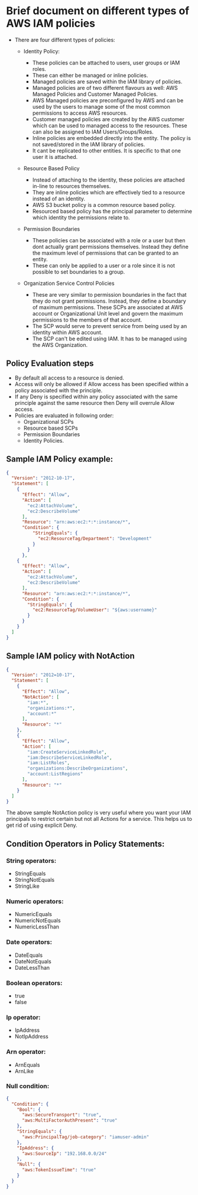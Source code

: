 # Brief document on different types of AWS IAM policies

- There are four different types of policies:
  - Identity Policy:
    - These policies can be attached to users, user groups or IAM roles.
    - These can either be managed or inline policies.
    - Managed policies are saved within the IAM library of policies.
    - Managed policies are of two different flavours as well: AWS Managed Policies and
      Customer Managed Policies.
    - AWS Managed policies are preconfigured by AWS and can be used by the users to
      manage some of the most common permissions to access AWS resources.
    - Customer managed policies are created by the AWS customer which can be used to
      managed access to the resources. These can also be assigned to IAM Users/Groups/Roles.
    - Inline policies are embedded directly into the entity. The policy is not saved/stored
      in the IAM library of policies.
    - It cant be replicated to other entities. It is specific to that one user it is
      attached.

  - Resource Based Policy
    - Instead of attaching to the identity, these policies are attached in-line to
      resources themselves.
    - They are inline policies which are effectively tied to a resource instead of an identity.
    - AWS S3 bucket policy is a common resource based policy.
    - Resourced based policy has the principal parameter to determine which identity
      the permissions relate to.

  - Permission Boundaries
    - These policies can be associated with a role or a user but then dont actually
      grant permissions themselves. Instead they define the maximum level of permissions
      that can be granted to an entity.
    - These can only be applied to a user or a role since it is not possible to set
      boundaries to a group.

  - Organization Service Control Policies
    - These are very similar to permission boundaries in the fact that they do not
      grant permissions. Instead, they define a boundary of maximum permissions.
      These SCPs are associated at AWS account or Organizational Unit level and
      govern the maximum permissions to the members of that account.
    - The SCP would serve to prevent service from being used by an identity within
      AWS account.
    - The SCP can't be edited using IAM. It has to be managed using the AWS Organization.


## Policy Evaluation steps
- By default all access to a resource is denied.
- Access will only be allowed if Allow access has been specified within a policy
  associated with the principle.
- If any Deny is specified within any policy associated with the same principle against
  the same resource then Deny will overrule Allow access.
- Policies are evaluated in following order:
  - Organizational SCPs
  - Resource based SCPs
  - Permission Boundaries
  - Identity Policies.

## Sample IAM Policy example:
```json
{
  "Version": "2012-10-17",
  "Statement": [
    {
      "Effect": "Allow",
      "Action": [
        "ec2:AttachVolume",
        "ec2:DescribeVolume"
      ],
      "Resource": "arn:aws:ec2:*:*:instance/*",
      "Condition": {
          "StringEquals": {
            "ec2:ResourceTag/Department": "Development"
          }
        }
      },
    {
      "Effect": "Allow",
      "Action": [
        "ec2:AttachVolume",
        "ec2:DescribeVolume"
      ],
      "Resource": "arn:aws:ec2:*:*:instance/*",
      "Condition": {
        "StringEquals": {
          "ec2:ResourceTag/VolumeUser": "${aws:username}"
        }
      }
    }
  ]
}
```
## Sample IAM policy with NotAction
```json
{
  "Version": "2012=10-17",
  "Statement": [
    {
      "Effect": "Allow",
      "NotAction": [
        "iam:*",
        "organizations:*",
        "account:*"
      ],
      "Resource": "*"
    },
    {
      "Effect": "Allow",
      "Action": [
        "iam:CreateServiceLinkedRole",
        "iam:DescribeServiceLinkedRole",
        "iam:ListRoles",
        "organizations:DescribeOrganizations",
        "account:ListRegions"
      ],
      "Resource": "*"
    }
  ]
}
```

The above sample NotAction policy is very useful where you want your IAM principals to restrict certain but not all Actions for a
service. This helps us to get rid of using explicit Deny.

## Condition Operators in Policy Statements:

### String operators:
- StringEquals
- StringNotEquals
- StringLike

### Numeric operators:
- NumericEquals
- NumericNotEquals
- NumericLessThan

### Date operators:
- DateEquals
- DateNotEquals
- DateLessThan

### Boolean operators:
- true
- false

### Ip operator:
- IpAddress
- NotIpAddress

### Arn operator:
- ArnEquals
- ArnLike

### Null condition:

```json
{
  "Condition": {
    "Bool": {
      "aws:SecureTransport": "true",
      "aws:MultiFactorAuthPresent": "true"
    },
    "StringEquals": {
      "aws:PrincipalTag/job-category": "iamuser-admin"
    },
    "IpAddress": {
      "aws:SourceIp": "192.168.0.0/24"
    },
    "Null": {
      "aws:TokenIssueTime": "true"
    }
  }
}
```
